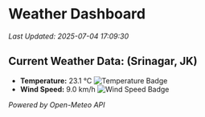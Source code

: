 
# Weather Dashboard

_Last Updated: 2025-07-04 17:09:30_

## Current Weather Data: (Srinagar, JK)
- **Temperature:** 23.1 °C ![Temperature Badge](https://img.shields.io/badge/Temperature-Medium%20Temp-green)
- **Wind Speed:** 9.0 km/h ![Wind Speed Badge](https://img.shields.io/badge/Wind%20Speed-Light%20Wind-blue)

*Powered by Open-Meteo API*
